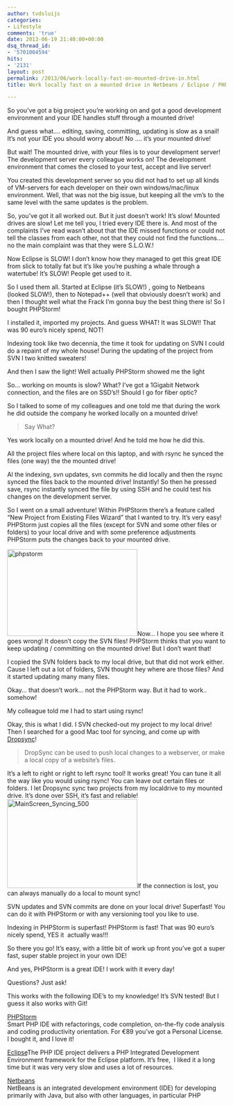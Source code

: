 ```yaml
---
author: tvdsluijs
categories:
- Lifestyle
comments: 'true'
date: 2013-06-19 21:40:00+00:00
dsq_thread_id:
- '5701004594'
hits:
- '2131'
layout: post
permalink: /2013/06/work-locally-fast-on-mounted-drive-in.html
title: Work locally fast on a mounted drive in Netbeans / Eclipse / PHPStorm

---
```

So you&#8217;ve got a big project you&#8217;re working on and got a good development environment and your IDE handles stuff through a mounted drive!

And guess what&#8230;. editing, saving, committing, updating is slow as a snail! It&#8217;s not your IDE you should worry about! No &#8230;. it&#8217;s your mounted drive!  
<!--more-->

But wait! The mounted drive, with your files is to your development server! The development server every colleague&nbsp;works on! The development environment that comes the closed to your test, accept and live server!

You created this development server so you did not had to set up all kinds of VM-servers for each developer on their own windows/mac/linux environment. Well, that was not the big issue, but keeping all the vm&#8217;s to the same level with the same updates is the problem.

So, you&#8217;ve got it all worked out. But it just doesn&#8217;t work! It&#8217;s slow! Mounted drives are slow! Let me tell you, I tried every IDE there is. And most of the complaints I&#8217;ve read wasn&#8217;t about that the IDE missed functions or could not tell the classes from each other, not that they could not find the functions&#8230;. no the main complaint was that they were S.L.O.W.!

Now Eclipse is SLOW! I don&#8217;t know how they managed to get this great IDE from slick to totally fat but it&#8217;s like you&#8217;re pushing a whale through a watertube! It&#8217;s SLOW! People get used to it.

So I used them all. Started at Eclipse (it&#8217;s SLOW!) , going to Netbeans (looked SLOW!), then to Notepad++ (well that obviously doesn&#8217;t work) and then I thought well what the Frack I&#8217;m gonna buy the best thing there is! So I bought PHPStorm!

I installed it, imported my projects. And guess WHAT! It was SLOW!! That was 90 euro&#8217;s nicely spend, NOT!

Indexing took like two decennia, the time it took for updating on SVN I could do a repaint of my whole house! During the updating of the project from SVN I two knitted sweaters!

And then I saw the light! Well actually PHPStorm showed me the light![<img alt="network_mounted_directory_may_be_slow_phpstorm" class="alignleft size-medium wp-image-870" height="37" src="https://vandersluijs.resultants-e.nl/2013/06/network_mounted_directory_may_be_slow_phpstorm-300x37-300x37.png" width="300" />](https://vandersluijs.resultants-e.nl/2013/06/network_mounted_directory_may_be_slow_phpstorm-300x37.png)

So&#8230; working on mounts is slow? What? I&#8217;ve got a&nbsp;1Gigabit Network connection, and the files are on SSD&#8217;s!! Should I go for fiber optic?

So I talked to some of my colleagues and one told me that during the work he did outside the company he worked locally on a mounted drive!

> Say What?

Yes work locally on a mounted drive! And he told me how he did this.

All the project files where local on this laptop, and with rsync he synced the files (one way) the the mounted drive!

Al the indexing, svn updates, svn commits he did locally and then the rsync synced the files back to the mounted drive! Instantly! So then he pressed save, rsync instantly synced the file by using SSH and he could test his changes on the development server.

So I went on a small adventure! Within PHPStorm there&#8217;s a feature called &#8220;New Project from Existing Files Wizard&#8221; that I wanted to try.&nbsp;It&#8217;s very easy! PHPStorm just copies all the files (except for SVN and some other files or folders) to your local drive and with some preference adjustments PHPStorm puts the changes back to your mounted drive.

[<img alt="phpstorm" class="alignright size-medium wp-image-872" height="200" src="https://vandersluijs.resultants-e.nl/2013/06/phpstorm-300x200-300x200.png" width="300" />](https://vandersluijs.resultants-e.nl/2013/06/phpstorm-300x200.png)Now&#8230; I hope you see where it goes wrong! It doesn&#8217;t copy the SVN files! PHPStorm thinks that you want to keep updating / committing on the mounted drive! But I don&#8217;t want that!

I copied the SVN folders back to my local drive, but that did not work either. Cause I left out a lot of folders, SVN&nbsp;thought hey where are those files? And it started updating many many files.

Okay&#8230; that doesn&#8217;t work&#8230; not the PHPStorm way. But it had to work.. somehow!

My colleague told me I had to start using rsync!

Okay, this is what I did. I SVN checked-out my project to my local drive! Then I searched for a good Mac tool for syncing, and come up with <a href="http://www.mudflatsoftware.com/dropsync.html" target="_blank" title="Syncing Files">Dropsync</a>!

> DropSync can be used to push local changes to a webserver, or make a local copy of a website&#8217;s files.

It&#8217;s a left to right or right to left rsync tool! It works great! You can tune it all the way like you would using rsync! You can leave out certain files or folders. I let Dropsync sync two projects from my localdrive to my mounted drive. It&#8217;s done over SSH, it&#8217;s fast and reliable!  
[<img alt="MainScreen_Syncing_500" class="alignleft size-medium wp-image-873" height="205" src="https://vandersluijs.resultants-e.nl/2013/06/MainScreen_Syncing_500-300x205-300x205.png" width="300" />](https://vandersluijs.resultants-e.nl/2013/06/MainScreen_Syncing_500-300x205.png)If the connection is lost, you can always manually do a local to mount sync!

SVN updates and SVN commits are done on your local drive! Superfast! You can do it with PHPStorm or with any versioning tool you like to use.

Indexing in PHPStorm is superfast! PHPStorm is fast!&nbsp;That was 90 euro&#8217;s nicely spend, YES it &nbsp;actually was!!!

So there you go! It&#8217;s easy, with a little bit of work up front you&#8217;ve got a super fast, super stable project in your own IDE!

And yes, PHPStorm is a great IDE! I work with it every day!

Questions? Just ask!

This works with the following IDE&#8217;s to my knowledge! It&#8217;s SVN tested! But I guess it also works with Git!

<a href="http://www.jetbrains.com/phpstorm/" target="_blank" title="PHP IDE for developing smarter, not harder">PHPStorm</a>  
Smart PHP IDE with refactorings, code completion, on-the-fly code analysis and coding productivity orientation. For&nbsp;€89 you&#8217;ve got a Personal License. I bought it, and I love it!

<a href="http://www.eclipse.org/" target="_blank" title="A project aiming to provide a universal toolset for development. ">Eclipse</a>The PHP IDE project delivers a PHP Integrated Development Environment framework for the Eclipse platform. It&#8217;s free, &nbsp;I liked it a long time but it was very very slow and uses a lot of resources.

<a href="https://netbeans.org/" target="_blank" title="Fully-featured Java IDE written completely in Java, with many modules available, such as: debugger, form editor, object browser, CVS, emacs">Netbeans</a>  
NetBeans&nbsp;is an integrated development environment (IDE) for developing primarily with Java, but also with other languages, in particular PHP